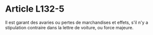 # Article L132-5

Il est garant des avaries ou pertes de marchandises et effets, s'il n'y a stipulation contraire dans la lettre de voiture, ou force majeure.
